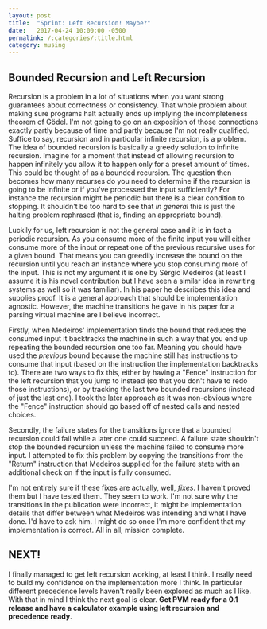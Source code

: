 ```yaml
---
layout: post
title:  "Sprint: Left Recursion! Maybe?"
date:   2017-04-24 10:00:00 -0500
permalink: /:categories/:title.html
category: musing
---
```


## Bounded Recursion and Left Recursion

Recursion is a problem in a lot of situations when you want strong guarantees about correctness or consistency.
That whole problem about making sure programs halt actually ends up implying the incompleteness theorem of Gödel.
I'm not going to go on an exposition of those connections exactly partly because of time and partly because I'm not really qualified.
Suffice to say, recursion and in particular infinite recursion, is a problem.
The idea of bounded recursion is basically a greedy solution to infinite recursion.
Imagine for a moment that instead of allowing recursion to happen infinitely you allow it to happen only for a preset amount of times.
This could be thought of as a bounded recursion.
The question then becomes how many recurses do you need to determine if the recursion is going to be infinite or if you've processed the input sufficiently?
For instance the recursion might be periodic but there is a clear condition to stopping.
It shouldn't be too hard to see that _in general_ this is just the halting problem rephrased (that is, finding an appropriate bound).

Luckily for us, left recursion is not the general case and it is in fact a periodic recursion.
As you consume more of the finite input you will either consume more of the input or repeat one of the previous recursive uses for a given bound.
That means you can greedily increase the bound on the recursion until you reach an instance where you stop consuming more of the input.
This is not my argument it is one by Sérgio Medeiros (at least I assume it is his novel contribution but I have seen a similar idea in rewriting systems as well so it was familiar).
In his paper he describes this idea and supplies proof.
It is a general approach that should be implementation agnostic.
However, the machine transitions he gave in his paper for a parsing virtual machine are I believe incorrect.

Firstly, when Medeiros' implementation finds the bound that reduces the consumed input it backtracks the machine in such a way that you end up repeating the bounded recursion one too far.
Meaning you should have used the _previous_ bound because the machine still has instructions to consume that input (based on the instruction the implementation backtracks to).
There are two ways to fix this, either by having a "Fence" instruction for the left recursion that you jump to instead (so that you don't have to redo those instructions), or by tracking the last two bounded recursions (instead of just the last one).
I took the later approach as it was non-obvious where the "Fence" instruction should go based off of nested calls and nested choices.

Secondly, the failure states for the transitions ignore that a bounded recursion could fail while a later one could succeed.
A failure state shouldn't stop the bounded recursion unless the machine failed to consume more input.
I attempted to fix this problem by copying the transitions from the "Return" instruction that Medeiros supplied for the failure state with an additional check on if the input is fully consumed.

I'm not entirely sure if these fixes are actually, well, _fixes_.
I haven't proved them but I have tested them.
They seem to work.
I'm not sure why the transitions in the publication were incorrect, it might be implementation details that differ between what Medeiros was intending and what I have done.
I'd have to ask him.
I might do so once I'm more confident that my implementation is correct.
All in all, mission complete.

## NEXT!

I finally managed to get left recursion working, at least I think.
I really need to build my confidence on the implementation more I think.
In particular different precedence levels haven't really been explored as much as I like.
With that in mind I think the next goal is clear.
**Get PVM ready for a 0.1 release and have a calculator example using left recursion and precedence ready**.
